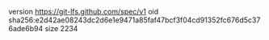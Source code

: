 version https://git-lfs.github.com/spec/v1
oid sha256:e2d42ae08243dc2d6e1e9471a85faf47bcf3f04cd91352fc676d5c376ade6b94
size 2234
